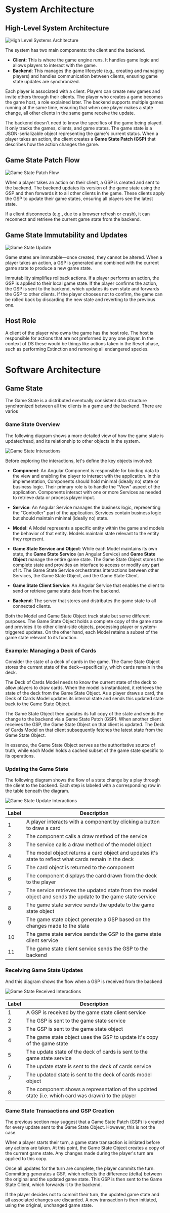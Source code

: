 # System Architecture

## High-Level System Architecture

![High Level Systems Architecture](./img/high-level-system-arch.drawio.svg "High Level Systems Architecture")

The system has two main components: the client and the backend.

- **Client**: This is where the game engine runs. It handles game logic and allows players to interact with the game.
- **Backend**: This manages the game lifecycle (e.g., creating and managing players) and handles communication between clients, ensuring game state updates are synchronized.

Each player is associated with a client. Players can create new games and invite others through their clients. The player who creates a game becomes the game host, a role explained later. The backend supports multiple games running at the same time, ensuring that when one player makes a state change, all other clients in the same game receive the update.

The backend doesn't need to know the specifics of the game being played. It only tracks the games, clients, and game states. The game state is a JSON-serializable object representing the game's current status. When a player takes an action, the client creates a **Game State Patch (GSP)** that describes how the action changes the game.

## Game State Patch Flow

![Game State Patch Flow](./img/game-state-flow.drawio.svg "Game State Patch Flow")

When a player takes an action on their client, a GSP is created and sent to the backend. The backend updates its version of the game state using the GSP and then forwards it to all other clients in the game. These clients apply the GSP to update their game states, ensuring all players see the latest state.

If a client disconnects (e.g., due to a browser refresh or crash), it can reconnect and retrieve the current game state from the backend.

## Game State Immutability and Updates

![Game State Update](./img/game-state-update.drawio.svg "Game State Update")

Game states are immutable—once created, they cannot be altered. When a player takes an action, a GSP is generated and combined with the current game state to produce a new game state.

Immutability simplifies rollback actions. If a player performs an action, the GSP is applied to their local game state. If the player confirms the action, the GSP is sent to the backend, which updates its own state and forwards the GSP to other clients. If the player chooses not to confirm, the game can be rolled back by discarding the new state and reverting to the previous one.

## Host Role

A client of the player who owns the game has the host role. The host is responsible for actions that are not preformed by any one player. In the context of DS these would be things like actions taken in the Reset phase, such as performing Extinction and removing all endangered species.

# Software Architecture

## Game State
The Game State is a distributed eventually consistent data structure synchronized between all the clients in a game and the backend. There are varios 

### Game State Overview
The following diagram shows a more detailed view of how the game state is updated/read, and its relationship to other objects in the system.

![Game State Interactions](./img/game-state-detailed-flow.drawio.svg "Game State Interactions")

Before exploring the interactions, let's define the key objects involved:

- **Component**: 
  An Angular Component is responsible for binding data to the view and enabling the player to interact with the application. In this implementation, Components should hold minimal (ideally no) state or business logic. Their primary role is to handle the "View" aspect of the application. Components interact with one or more Services as needed to retrieve data or process player input.

- **Service**: 
  An Angular Service manages the business logic, representing the "Controller" part of the application. Services contain business logic but should maintain minimal (ideally no) state. 

- **Model**: 
  A Model represents a specific entity within the game and models the behavior of that entity. Models maintain state relevant to the entity they represent.

- **Game State Service and Object**: 
  While each Model maintains its own state, the **Game State Service** (an Angular Service) and **Game State Object** manage the entire game state. The Game State Object stores the complete state and provides an interface to access or modify any part of it. The Game State Service orchestrates interactions between other Services, the Game State Object, and the Game State Client.

- **Game State Client Service**: 
  An Angular Service that enables the client to send or retrieve game state data from the backend.

- **Backend**: 
  The server that stores and distributes the game state to all connected clients.

Both the Model and Game State Object track state but serve different purposes. The Game State Object holds a complete copy of the game state and provides it to other client-side objects, processing player or system-triggered updates. On the other hand, each Model retains a subset of the game state relevant to its function.

### Example: Managing a Deck of Cards 
Consider the state of a deck of cards in the game. The Game State Object stores the current state of the deck—specifically, which cards remain in the deck. 

The Deck of Cards Model needs to know the current state of the deck to allow players to draw cards. When the model is instantiated, it retrieves the state of the deck from the Game State Object. As a player draws a card, the Deck of Cards Model updates its internal state and sends this updated state back to the Game State Object. 

The Game State Object then updates its full copy of the state and sends the change to the backend via a Game State Patch (GSP). When another client receives the GSP, the Game State Object on that client is updated. The Deck of Cards Model on that client subsequently fetches the latest state from the Game State Object.

In essence, the Game State Object serves as the authoritative source of truth, while each Model holds a cached subset of the game state specific to its operations.

### Updating the Game State
The following diagram shows the flow of a state change by a play through the client to the backend. Each step is labeled with a corresponding row in the table beneath the diagram.

![Game State Update Interactions](./img/game-state-detailed-flow-update.drawio.svg "Game State Update Interactions")

| Label | Description                                                                                                  |
|-------|--------------------------------------------------------------------------------------------------------------|
| 1     | A player interacts with a component by clicking a button to draw a card                                      |
| 2     | The component calls a draw method of the service                                                             |
| 3     | The service calls a draw method of the model object                                                          |
| 4     | The model object returns a card object and updates it's state to reflect what cards remain in the deck       |
| 5     | The card object is returned to the component                                                                 |
| 6     | The component displays the card drawn from the deck to the player                                            |
| 7     | The service retrieves the updated state from the model object and sends the update to the game state service |
| 8     | The game state service sends the update to the game state object                                             |
| 9     | The game state object generate a GSP based on the changes made to the state                                  |
| 10    | The game state service sends the GSP to the game state client service                                        |
| 11    | The game state client service sends the GSP to the backend                                                   |

### Receiving Game State Updates
And this diagram shows the flow when a GSP is received from the backend

![Game State Received Interactions](./img/game-state-detailed-flow-receive.drawio.svg "Game State Received Interactions")

| Label | Description                                                                                         |
|-------|-----------------------------------------------------------------------------------------------------|
| 1     | A GSP is received by the game state client service                                                  |
| 2     | The GSP is sent to the game state service                                                           |
| 3     | The GSP is sent to the game state object                                                            |
| 4     | The game state object uses the GSP to update it's copy of the game state                            |
| 5     | The update state of the deck of cards is sent to the game state service                             |
| 6     | The update state is sent to the deck of cards service                                               |
| 7     | The updated state is sent to the deck of cards model object                                         |
| 8     | The component shows a representation of the updated state (i.e. which card was drawn) to the player |

### Game State Transactions and GSP Creation
The previous section may suggest that a Game State Patch (GSP) is created for every update sent to the Game State Object. However, this is not the case.

When a player starts their turn, a game state transaction is initiated before any actions are taken. At this point, the Game State Object creates a copy of the current game state. Any changes made during the player's turn are applied to this copy.

Once all updates for the turn are complete, the player commits the turn. Committing generates a GSP, which reflects the difference (delta) between the original and the updated game state. This GSP is then sent to the Game State Client, which forwards it to the backend.

If the player decides not to commit their turn, the updated game state and all associated changes are discarded. A new transaction is then initiated, using the original, unchanged game state.
